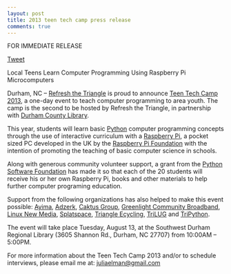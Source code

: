 ```yaml
---
layout: post
title: 2013 teen tech camp press release
comments: true
---
```


FOR IMMEDIATE RELEASE

<a href="https://twitter.com/share" class="twitter-share-button" data-url="http://bit.ly/18Lxk1p" data-text="Local Teens Learn Computer Programming Using Raspberry Pi Microcomputers" data-size="large" data-hashtags="teentechcamp, raspberrypi, python">Tweet</a>
<script>!function(d,s,id){var js,fjs=d.getElementsByTagName(s)[0],p=/^http:/.test(d.location)?'http':'https';if(!d.getElementById(id)){js=d.createElement(s);js.id=id;js.src=p+'://platform.twitter.com/widgets.js';fjs.parentNode.insertBefore(js,fjs);}}(document, 'script', 'twitter-wjs');</script>

Local Teens Learn Computer Programming Using Raspberry Pi Microcomputers

Durham, NC – [Refresh the Triangle](http://www.meetup.com/refreshthetriangle/) is proud to announce [Teen Tech Camp 2013](http://durhamcountylibrary.org/2013/06/teen-tech-camp-2013/), a one-day event to teach computer programming to area youth. The camp is the second to be hosted by Refresh the Triangle, in partnership with [Durham County Library](http://durhamcountylibrary.org/).

This year, students will learn basic [Python](http://python.org/) computer programming concepts through the use of interactive curriculum with a [Raspberry Pi](http://www.raspberrypi.org/), a pocket sized PC developed in the UK by the [Raspberry Pi Foundation](http://en.wikipedia.org/wiki/Raspberry_Pi_Foundation) with the intention of promoting the teaching of basic computer science in schools.

Along with generous community volunteer support, a grant from the [Python Software Foundation](http://www.python.org/psf/) has made it so that each of the 20 students will receive his or her own Raspberry Pi, books and other materials to help further computer programing education.

Support from the following organizations has also helped to make this event possible: [Ayima](http://www.ayima.com/), [Adzerk](http://www.adzerk.com/), [Caktus Group](http://caktusgroup.com/), [Greenlight Community Broadband](http://www.greenlightnc.com/), [Linux New Media](http://www.linuxnewmedia.com/), [Splatspace](http://splatspace.org/), [Triangle Ecycling](http://www.triangleecycling.com/), [TriLUG](http://www.trilug.org/) and [TriPython](http://trizpug.org/).

The event will take place Tuesday, August 13, at the Southwest Durham Regional Library (3605 Shannon Rd., Durham, NC 27707) from 10:00AM – 5:00PM.

For more information about the Teen Tech Camp 2013 and/or to schedule interviews, please email me at: [juliaelman@gmail.com](mailto:juliaelman@gmail.com)

